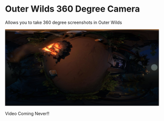 # Outer Wilds 360 Degree Camera

Allows you to take 360 degree screenshots in Outer Wilds

![alt text](https://github.com/BUNN1E5/OW360Camera/blob/master/OW360Camera/icon.png?raw=true)

Video Coming Never!!
